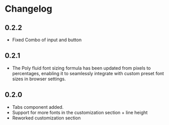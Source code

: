 # Changelog

## 0.2.2

- Fixed Combo of input and button

## 0.2.1

- The Poly fluid font sizing formula has been updated from pixels to percentages, enabling it to seamlessly integrate with custom preset font sizes in browser settings.


## 0.2.0

- Tabs component added. 
- Support for more fonts in the customization section + line height
- Reworked customization section
